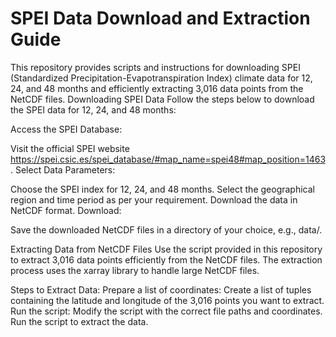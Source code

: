 # SPEI Data Download and Extraction Guide

This repository provides scripts and instructions for downloading SPEI (Standardized Precipitation-Evapotranspiration Index) climate data for 12, 24, and 48 months and efficiently extracting 3,016 data points from the NetCDF files.
Downloading SPEI Data
Follow the steps below to download the SPEI data for 12, 24, and 48 months:

Access the SPEI Database:

Visit the official SPEI website  https://spei.csic.es/spei_database/#map_name=spei48#map_position=1463.
Select Data Parameters:

Choose the SPEI index for 12, 24, and 48 months.
Select the geographical region and time period as per your requirement.
Download the data in NetCDF format.
Download:

Save the downloaded NetCDF files in a directory of your choice, e.g., data/.

Extracting Data from NetCDF Files
Use the script provided in this repository to extract 3,016 data points efficiently from the NetCDF files. The extraction process uses the xarray library to handle large NetCDF files.

Steps to Extract Data:
Prepare a list of coordinates: Create a list of tuples containing the latitude and longitude of the 3,016 points you want to extract.
Run the script:
Modify the script with the correct file paths and coordinates.
Run the script to extract the data.
